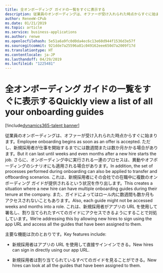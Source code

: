 ```yaml
---
title: 全オンボーディング ガイドの一覧をすぐに表示する
description: 従業員のオンボーディングは、オファーが受け入れられた時点からすぐに始まります。
author: ReneeW-CPub
ms.date: 01/21/2019
ms.topic: article
ms.service: business-applications
ms.author: renwe
ms.openlocfilehash: 5e51a6a9fc0d0da4ec6c13e60d944f1536d3e57f
ms.sourcegitcommit: 921dde7a25596a81c049162eee650d7a2009f17d
ms.translationtype: HT
ms.contentlocale: ja-JP
ms.lasthandoff: 04/29/2019
ms.locfileid: "1225481"
---
```

#  <a name="quickly-view-a-list-of-all-your-onboarding-guides"></a><span data-ttu-id="1c459-103">全オンボーディング ガイドの一覧をすぐに表示する</span><span class="sxs-lookup"><span data-stu-id="1c459-103">Quickly view a list of all your onboarding guides</span></span>
[!include[dynamics365-talent banner](../../includes/dynamics365-talent.md)]



<span data-ttu-id="1c459-104">従業員のオンボーディングは、オファーが受け入れられた時点からすぐに始まります。</span><span class="sxs-lookup"><span data-stu-id="1c459-104">Employee onboarding begins as soon as an offer is accepted.</span></span> <span data-ttu-id="1c459-105">ただし、新規採用者が仕事を開始するまでには数週間または数か月かかる場合があります。</span><span class="sxs-lookup"><span data-stu-id="1c459-105">But it can last until weeks and even months after a new hire starts the job.</span></span> <span data-ttu-id="1c459-106">さらに、オンボーディング中に実行される一連のプロセスは、異動やオフボーディングのシナリオにも適用される場合があります。</span><span class="sxs-lookup"><span data-stu-id="1c459-106">In addition, the set of processes performed during onboarding can also be applied to transfer and offboarding scenarios.</span></span> <span data-ttu-id="1c459-107">これは、新規採用者にその会社での在職中に複数のオンボーディング ガイドが提供されるという状況を作り出します。</span><span class="sxs-lookup"><span data-stu-id="1c459-107">This creates a situation where a new hire can have multiple onboarding guides during their tenure at the company.</span></span> <span data-ttu-id="1c459-108">また、ガイドによってはロール内に数週間も数か月もアクセスされないこともあります。</span><span class="sxs-lookup"><span data-stu-id="1c459-108">Also, each guide might not be accessed weeks and months into a role.</span></span> <span data-ttu-id="1c459-109">これは、新規採用者がアプリの URL を使用して署名し、割り当てられたすべてのガイドにアクセスできるようにすることで対処しています。</span><span class="sxs-lookup"><span data-stu-id="1c459-109">We’re addressing this by allowing new hires to sign using the app URL and access all the guides that have been assigned to them.</span></span> 

<span data-ttu-id="1c459-110">主要な機能は次のとおりです。</span><span class="sxs-lookup"><span data-stu-id="1c459-110">Key features include:</span></span>

-   <span data-ttu-id="1c459-111">新規採用者はアプリの URL を使用して直接サインインできる。</span><span class="sxs-lookup"><span data-stu-id="1c459-111">New hires can sign in directly using our app URL.</span></span>

-   <span data-ttu-id="1c459-112">新規採用者は割り当てられているすべてのガイドを見ることができる。</span><span class="sxs-lookup"><span data-stu-id="1c459-112">New hires can look at all the guides that have been assigned to them.</span></span>

